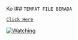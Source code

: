 Ko l## `TEMPAT FILE BERADA`

[`Click Here`](https://github.com/SOBATGAMER/BOT/tree/master)

<a href="https://github.com/SOBATGAMER/BOT/watchers"><img title="Watching" src="https://img.shields.io/github/watchers/Xinz-Team/XinzBot?label=Watchers&color=blue&style=flat-square"></a>
